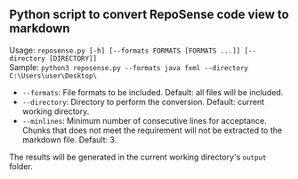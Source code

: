 ## Python script to convert RepoSense code view to markdown

Usage: `reposense.py [-h] [--formats FORMATS [FORMATS ...]]
                            [--directory [DIRECTORY]]` <br/>
Sample: `python3 reposense.py --formats java fxml --directory C:\Users\user\Desktop\`

* `--formats`: File formats to be included. Default: all files will be included.
* `--directory`: Directory to perform the conversion. Default: current working directory.
* `--minlines`: Minimum number of consecutive lines for acceptance. 
Chunks that does not meet the requirement will not be extracted to the markdown file. Default: 3.

The results will be generated in the current working directory's `output` folder.